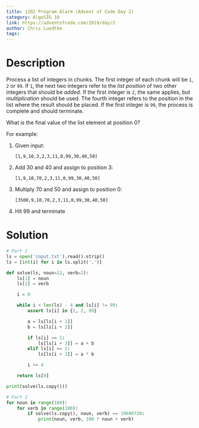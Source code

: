 ```yaml
---
title: 1202 Program Alarm (Advent of Code Day 2)
category: AlgoSIG 10
link: https://adventofcode.com/2019/day/2
author: Chris Luedtke
tags:
---
```


# Description

Process a list of integers in chunks. The first integer of each chunk will be `1`, `2` or `99`. If `1`, the next two integers refer to the *list position* of two other integers that should be *added*. If the first integer is `2`, the same applies, but *multiplication* should be used. The fourth integer refers to the position in the list where the result should be placed. If the first integer is `99`, the process is complete and should terminate.

What is the final value of the list element at position 0?

For example:
1. Given input:
    ```
    [1,9,10,3,2,3,11,0,99,30,40,50]
    ```
2. Add 30 and 40 and assign to position 3:
    ```
    [1,9,10,70,2,3,11,0,99,30,40,50]
    ```
3. Multiply 70 and 50 and assign to position 0:
    ```
    [3500,9,10,70,2,3,11,0,99,30,40,50]
    ```
4. Hit 99 and terminate


# Solution

```python
# Part 1
ls = open('input.txt').read().strip()
ls = [int(i) for i in ls.split(',')]

def solve(ls, noun=12, verb=2):
    ls[1] = noun
    ls[2] = verb

    i = 0

    while i < len(ls) - 4 and ls[i] != 99:
        assert ls[i] in {1, 2, 99}

        a = ls[ls[i + 1]]
        b = ls[ls[i + 2]]

        if ls[i] == 1:
            ls[ls[i + 3]] = a + b
        elif ls[i] == 2:
            ls[ls[i + 3]] = a * b

        i += 4

    return ls[0]

print(solve(ls.copy()))

# Part 2
for noun in range(100):
    for verb in range(100):
        if solve(ls.copy(), noun, verb) == 19690720:
            print(noun, verb, 100 * noun + verb)
```
